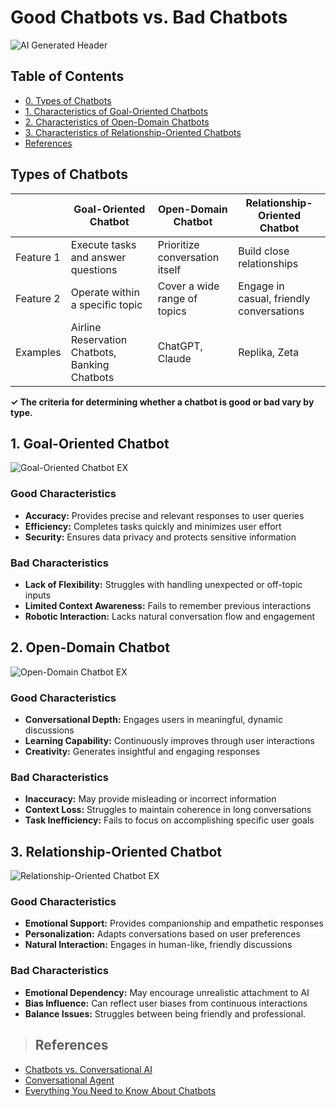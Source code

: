 # Good Chatbots vs. Bad Chatbots

![AI Generated Header](https://private-user-images.githubusercontent.com/202067883/429571000-5d043d1e-b81c-4c79-b3e4-58f4d5f0c136.png?jwt=eyJhbGciOiJIUzI1NiIsInR5cCI6IkpXVCJ9.eyJpc3MiOiJnaXRodWIuY29tIiwiYXVkIjoicmF3LmdpdGh1YnVzZXJjb250ZW50LmNvbSIsImtleSI6ImtleTUiLCJleHAiOjE3NDM2MTA1NDcsIm5iZiI6MTc0MzYxMDI0NywicGF0aCI6Ii8yMDIwNjc4ODMvNDI5NTcxMDAwLTVkMDQzZDFlLWI4MWMtNGM3OS1iM2U0LTU4ZjRkNWYwYzEzNi5wbmc_WC1BbXotQWxnb3JpdGhtPUFXUzQtSE1BQy1TSEEyNTYmWC1BbXotQ3JlZGVudGlhbD1BS0lBVkNPRFlMU0E1M1BRSzRaQSUyRjIwMjUwNDAyJTJGdXMtZWFzdC0xJTJGczMlMkZhd3M0X3JlcXVlc3QmWC1BbXotRGF0ZT0yMDI1MDQwMlQxNjEwNDdaJlgtQW16LUV4cGlyZXM9MzAwJlgtQW16LVNpZ25hdHVyZT0zNWYyZGUzZDYxZDQxMWNlYTk1YjNhOTIzZGYxZTA0MjEwMjYxNzQzZDAyYjAwMmQ2ZmExMTA4ZGVmMzlmNmM0JlgtQW16LVNpZ25lZEhlYWRlcnM9aG9zdCJ9.O5W4NHGLHfy_Bg6RMWl59cP5AUgxCM9aBAIZ2hzYgpE)

## Table of Contents

- [0. Types of Chatbots](#types-of-chatbots)
- [1. Characteristics of Goal-Oriented Chatbots](#1-goal-oriented-chatbot)
- [2. Characteristics of Open-Domain Chatbots](#2-open-domain-chatbot)
- [3. Characteristics of Relationship-Oriented Chatbots](#3-relationship-oriented-chatbot)
- [References](#references)


## Types of Chatbots

|  | **Goal-Oriented Chatbot** | **Open-Domain Chatbot** | **Relationship-Oriented Chatbot** |
| --- | --- | --- | --- |
| Feature 1 | Execute tasks and answer questions | Prioritize conversation itself | Build close relationships |
| Feature 2 | Operate within a specific topic | Cover a wide range of topics | Engage in casual, friendly conversations |
| Examples | Airline Reservation Chatbots, Banking Chatbots | ChatGPT, Claude | Replika, Zeta |

**✓ The criteria for determining whether a chatbot is good or bad vary by type.**


## 1. Goal-Oriented Chatbot

![Goal-Oriented Chatbot EX](https://private-user-images.githubusercontent.com/202067883/429571666-bf75408d-bd17-43d8-b290-085ce403ed3d.png?jwt=eyJhbGciOiJIUzI1NiIsInR5cCI6IkpXVCJ9.eyJpc3MiOiJnaXRodWIuY29tIiwiYXVkIjoicmF3LmdpdGh1YnVzZXJjb250ZW50LmNvbSIsImtleSI6ImtleTUiLCJleHAiOjE3NDM2MTA1NDcsIm5iZiI6MTc0MzYxMDI0NywicGF0aCI6Ii8yMDIwNjc4ODMvNDI5NTcxNjY2LWJmNzU0MDhkLWJkMTctNDNkOC1iMjkwLTA4NWNlNDAzZWQzZC5wbmc_WC1BbXotQWxnb3JpdGhtPUFXUzQtSE1BQy1TSEEyNTYmWC1BbXotQ3JlZGVudGlhbD1BS0lBVkNPRFlMU0E1M1BRSzRaQSUyRjIwMjUwNDAyJTJGdXMtZWFzdC0xJTJGczMlMkZhd3M0X3JlcXVlc3QmWC1BbXotRGF0ZT0yMDI1MDQwMlQxNjEwNDdaJlgtQW16LUV4cGlyZXM9MzAwJlgtQW16LVNpZ25hdHVyZT1lZmQ3ODI5MzgwZjMzYzUwZmVjMWE4YzVmMWNlMGI5NjJmZmRmZTdlYzg0ZjkzMDI5YzY4ZjUzOWJlMjQyMWU2JlgtQW16LVNpZ25lZEhlYWRlcnM9aG9zdCJ9.fgr2Oe-KqV-vWbaikV8NJ3yb9oxbsu--myOIZPlacCA)

### Good Characteristics

- **Accuracy:** Provides precise and relevant responses to user queries  
- **Efficiency:** Completes tasks quickly and minimizes user effort  
- **Security:** Ensures data privacy and protects sensitive information  

### Bad Characteristics

- **Lack of Flexibility:** Struggles with handling unexpected or off-topic inputs  
- **Limited Context Awareness:** Fails to remember previous interactions  
- **Robotic Interaction:** Lacks natural conversation flow and engagement  


## 2. Open-Domain Chatbot

![Open-Domain Chatbot EX](https://private-user-images.githubusercontent.com/202067883/429571667-ea8a1caa-0730-4e90-a79a-f7bcdeca391d.jpg?jwt=eyJhbGciOiJIUzI1NiIsInR5cCI6IkpXVCJ9.eyJpc3MiOiJnaXRodWIuY29tIiwiYXVkIjoicmF3LmdpdGh1YnVzZXJjb250ZW50LmNvbSIsImtleSI6ImtleTUiLCJleHAiOjE3NDM2MTA1NDcsIm5iZiI6MTc0MzYxMDI0NywicGF0aCI6Ii8yMDIwNjc4ODMvNDI5NTcxNjY3LWVhOGExY2FhLTA3MzAtNGU5MC1hNzlhLWY3YmNkZWNhMzkxZC5qcGc_WC1BbXotQWxnb3JpdGhtPUFXUzQtSE1BQy1TSEEyNTYmWC1BbXotQ3JlZGVudGlhbD1BS0lBVkNPRFlMU0E1M1BRSzRaQSUyRjIwMjUwNDAyJTJGdXMtZWFzdC0xJTJGczMlMkZhd3M0X3JlcXVlc3QmWC1BbXotRGF0ZT0yMDI1MDQwMlQxNjEwNDdaJlgtQW16LUV4cGlyZXM9MzAwJlgtQW16LVNpZ25hdHVyZT01MTU2ZWZkMTE2ZjY5MTRlZmY1MzYyODQ1ZGQ5Y2Q3ZThhMzEwMzdmZjdmYTgxNjg0MDNiNmJmNWM5YjZkYWFmJlgtQW16LVNpZ25lZEhlYWRlcnM9aG9zdCJ9.Jl00L_pn_Kzy4mqv4I-ek-XCKjxnkrKymxUOmvFbRUw)

### Good Characteristics

- **Conversational Depth:** Engages users in meaningful, dynamic discussions  
- **Learning Capability:** Continuously improves through user interactions  
- **Creativity:** Generates insightful and engaging responses  

### Bad Characteristics

- **Inaccuracy:** May provide misleading or incorrect information  
- **Context Loss:** Struggles to maintain coherence in long conversations  
- **Task Inefficiency:** Fails to focus on accomplishing specific user goals  


## 3. Relationship-Oriented Chatbot

![Relationship-Oriented Chatbot EX](https://private-user-images.githubusercontent.com/202067883/429571665-edeae08b-57d5-4618-b342-4f2f726f94d0.jpg?jwt=eyJhbGciOiJIUzI1NiIsInR5cCI6IkpXVCJ9.eyJpc3MiOiJnaXRodWIuY29tIiwiYXVkIjoicmF3LmdpdGh1YnVzZXJjb250ZW50LmNvbSIsImtleSI6ImtleTUiLCJleHAiOjE3NDM2MTA1NDcsIm5iZiI6MTc0MzYxMDI0NywicGF0aCI6Ii8yMDIwNjc4ODMvNDI5NTcxNjY1LWVkZWFlMDhiLTU3ZDUtNDYxOC1iMzQyLTRmMmY3MjZmOTRkMC5qcGc_WC1BbXotQWxnb3JpdGhtPUFXUzQtSE1BQy1TSEEyNTYmWC1BbXotQ3JlZGVudGlhbD1BS0lBVkNPRFlMU0E1M1BRSzRaQSUyRjIwMjUwNDAyJTJGdXMtZWFzdC0xJTJGczMlMkZhd3M0X3JlcXVlc3QmWC1BbXotRGF0ZT0yMDI1MDQwMlQxNjEwNDdaJlgtQW16LUV4cGlyZXM9MzAwJlgtQW16LVNpZ25hdHVyZT0xN2VkODI4NDhmODgwMzEzNTAyYzMxNGFjMTM4MmE0ZjMyYTk5YjQ1ZjE5NmFkM2RhMzBkMWM0NjRjMmJiNTk4JlgtQW16LVNpZ25lZEhlYWRlcnM9aG9zdCJ9.Nk02_VpKBcRTCiEd6NU-uRIQw8rTIaCeLzDnQee7aGk)

### Good Characteristics

- **Emotional Support:** Provides companionship and empathetic responses  
- **Personalization:** Adapts conversations based on user preferences  
- **Natural Interaction:** Engages in human-like, friendly discussions  

### Bad Characteristics

- **Emotional Dependency:** May encourage unrealistic attachment to AI  
- **Bias Influence:** Can reflect user biases from continuous interactions  
- **Balance Issues:** Struggles between being friendly and professional.  


>## References
- [Chatbots vs. Conversational AI](https://textcortex.com/ko/post/chatbots-vs-conversational-ai)
- [Conversational Agent](https://www.dimensionlabs.io/blog/conversational-agent)
- [Everything You Need to Know About Chatbots](https://blog.chatbotslife.com/every-thing-you-need-to-know-about-chatbots-43b4a2f1670c)
